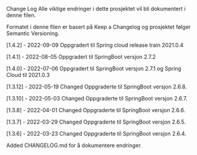 Change Log
Alle viktige endringer i dette prosjektet vil bli dokumentert i denne filen.

Formatet i denne filen er basert på Keep a Changelog og prosjektet følger Semantic Versioning.

[1.4.2] - 2022-09-09
Oppgradert til Spring cloud release train 2021.0.4

[1.4.1] - 2022-08-05
Oppgradert til SpringBoot versjon 2.7.2

[1.4.0] - 2022-07-06
Oppgradert til SpringBoot versjon 2.7.1 og Spring Cloud til 2021.0.3

[1.3.12] - 2022-05-19
Changed
Oppgraderte til SpringBoot versjon 2.6.8.


[1.3.10] - 2022-05-03
Changed
Oppgraderte til SpringBoot versjon 2.6.7.


[1.3.8] - 2022-04-01
Changed
Oppgraderte til SpringBoot versjon 2.6.6.

[1.3.7] - 2022-03-29
Changed
Oppgraderte til SpringBoot versjon 2.6.5.

[1.3.6] - 2022-03-23
Changed
Oppgraderte til SpringBoot versjon 2.6.4.

Added
CHANGELOG.md for å dokumentere endringer.
